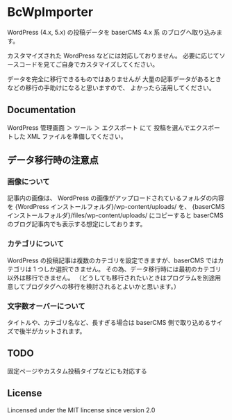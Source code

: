 # BcWpImporter

WordPress (4.x, 5.x) の投稿データを baserCMS 4.x 系 のブログへ取り込みます。

カスタマイズされた WordPress などには対応しておりません。
必要に応じてソースコードを見てご自身でカスタマイズしてください。

データを完全に移行できるものではありませんが
大量の記事データがあるときなどの移行の手助けになると思いますので、
よかったら活用してください。

## Documentation

WordPress 管理画面 ＞ ツール ＞ エクスポート にて
投稿を選んでエクスポートした XML ファイルを準備してください。

## データ移行時の注意点

### 画像について

記事内の画像は、 WordPress の画像がアップロードされているフォルダの内容を
{WordPress インストールフォルダ}/wp-content/uploads/
を、
{baserCMS インストールフォルダ}/files/wp-content/uploads/
にコピーすると baserCMS のブログ記事内でも表示する想定にしております。

### カテゴリについて

WordPress の投稿記事は複数のカテゴリを設定できますが、baserCMS ではカテゴリは 1 つしか選択できません。
その為、データ移行時には最初のカテゴリ以外は移行できません。
（どうしても移行されたいときはプログラムを別途用意してブログタグへの移行を検討されるとよいかと思います。）

### 文字数オーバーについて

タイトルや、カテゴリ名など、長すぎる場合は baserCMS 側で取り込めるサイズで後半がカットされます。

## TODO

固定ページやカスタム投稿タイプなどにも対応する

## License

Lincensed under the MIT lincense since version 2.0
